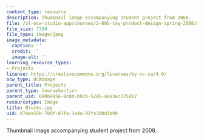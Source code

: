 ```yaml
---
content_type: resource
description: Thumbnail image accompanying student project from 2008.
file: /ol-ocw-studio-app/courses/2-00b-toy-product-design-spring-2008/d74ea55b789f07fa1e4a92fa388d1b99_Blocks.jpg
file_size: 7399
file_type: image/jpeg
image_metadata:
  caption: ''
  credit: ''
  image-alt: ''
learning_resource_types:
- Projects
license: https://creativecommons.org/licenses/by-nc-sa/4.0/
ocw_type: OCWImage
parent_title: Projects
parent_type: CourseSection
parent_uid: 690b9956-8c8d-b91b-5245-a6e3ec725412
resourcetype: Image
title: Blocks.jpg
uid: d74ea55b-789f-07fa-1e4a-92fa388d1b99
---
```

Thumbnail image accompanying student project from 2008.